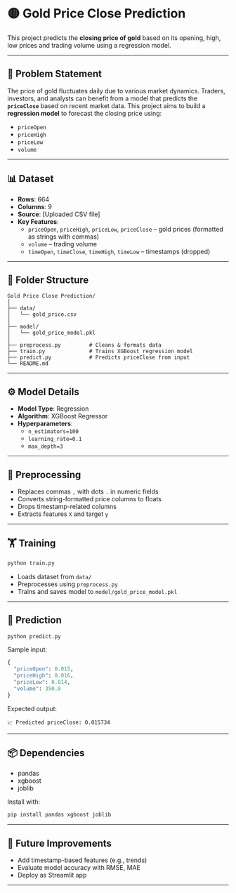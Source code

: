 # 🟡 Gold Price Close Prediction

This project predicts the **closing price of gold** based on its opening, high, low prices and trading volume using a regression model.

---

## 📌 Problem Statement

The price of gold fluctuates daily due to various market dynamics. Traders, investors, and analysts can benefit from a model that predicts the **`priceClose`** based on recent market data. This project aims to build a **regression model** to forecast the closing price using:

- `priceOpen`
- `priceHigh`
- `priceLow`
- `volume`

---

## 📊 Dataset

- **Rows**: 664  
- **Columns**: 9  
- **Source**: [Uploaded CSV file]
- **Key Features**:
  - `priceOpen`, `priceHigh`, `priceLow`, `priceClose` – gold prices (formatted as strings with commas)
  - `volume` – trading volume
  - `timeOpen`, `timeClose`, `timeHigh`, `timeLow` – timestamps (dropped)

---

## 📁 Folder Structure

```
Gold Price Close Prediction/
│
├── data/
│   └── gold_price.csv
│
├── model/
│   └── gold_price_model.pkl
│
├── preprocess.py         # Cleans & formats data
├── train.py              # Trains XGBoost regression model
├── predict.py            # Predicts priceClose from input
└── README.md
```

---

## ⚙️ Model Details

- **Model Type**: Regression
- **Algorithm**: XGBoost Regressor
- **Hyperparameters**:  
  - `n_estimators=100`  
  - `learning_rate=0.1`  
  - `max_depth=3`

---

## 🧹 Preprocessing

- Replaces commas `,` with dots `.` in numeric fields
- Converts string-formatted price columns to floats
- Drops timestamp-related columns
- Extracts features `X` and target `y`

---

## 🏋️ Training

```bash
python train.py
```
- Loads dataset from `data/`
- Preprocesses using `preprocess.py`
- Trains and saves model to `model/gold_price_model.pkl`

---

## 🔮 Prediction

```bash
python predict.py
```

Sample input:
```python
{
  "priceOpen": 0.015,
  "priceHigh": 0.016,
  "priceLow": 0.014,
  "volume": 350.0
}
```

Expected output:
```
📈 Predicted priceClose: 0.015734
```

---

## 📦 Dependencies

- pandas
- xgboost
- joblib

Install with:
```bash
pip install pandas xgboost joblib
```

---

## 📁 Future Improvements

- Add timestamp-based features (e.g., trends)
- Evaluate model accuracy with RMSE, MAE
- Deploy as Streamlit app

---
